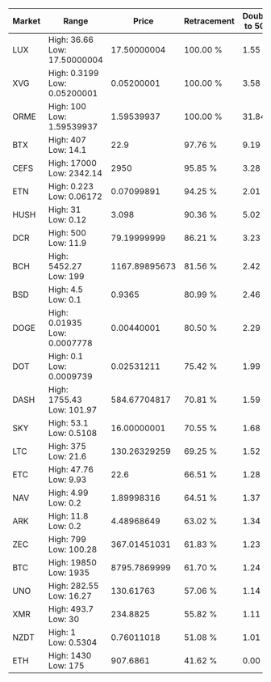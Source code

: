 | Market | Range | Price| Retracement | Doubles to 50% |
| --- | --- | --- | --- | --- |
| LUX | High: 36.66<br />Low: 17.50000004 | 17.50000004 | 100.00 % | 1.55 |
| XVG | High: 0.3199<br />Low: 0.05200001 | 0.05200001 | 100.00 % | 3.58 |
| ORME | High: 100<br />Low: 1.59539937 | 1.59539937 | 100.00 % | 31.84 |
| BTX | High: 407<br />Low: 14.1 | 22.9 | 97.76 % | 9.19 |
| CEFS | High: 17000<br />Low: 2342.14 | 2950 | 95.85 % | 3.28 |
| ETN | High: 0.223<br />Low: 0.06172 | 0.07099891 | 94.25 % | 2.01 |
| HUSH | High: 31<br />Low: 0.12 | 3.098 | 90.36 % | 5.02 |
| DCR | High: 500<br />Low: 11.9 | 79.19999999 | 86.21 % | 3.23 |
| BCH | High: 5452.27<br />Low: 199 | 1167.89895673 | 81.56 % | 2.42 |
| BSD | High: 4.5<br />Low: 0.1 | 0.9365 | 80.99 % | 2.46 |
| DOGE | High: 0.01935<br />Low: 0.0007778 | 0.00440001 | 80.50 % | 2.29 |
| DOT | High: 0.1<br />Low: 0.0009739 | 0.02531211 | 75.42 % | 1.99 |
| DASH | High: 1755.43<br />Low: 101.97 | 584.67704817 | 70.81 % | 1.59 |
| SKY | High: 53.1<br />Low: 0.5108 | 16.00000001 | 70.55 % | 1.68 |
| LTC | High: 375<br />Low: 21.6 | 130.26329259 | 69.25 % | 1.52 |
| ETC | High: 47.76<br />Low: 9.93 | 22.6 | 66.51 % | 1.28 |
| NAV | High: 4.99<br />Low: 0.2 | 1.89998316 | 64.51 % | 1.37 |
| ARK | High: 11.8<br />Low: 0.2 | 4.48968649 | 63.02 % | 1.34 |
| ZEC | High: 799<br />Low: 100.28 | 367.01451031 | 61.83 % | 1.23 |
| BTC | High: 19850<br />Low: 1935 | 8795.7869999 | 61.70 % | 1.24 |
| UNO | High: 282.55<br />Low: 16.27 | 130.61763 | 57.06 % | 1.14 |
| XMR | High: 493.7<br />Low: 30 | 234.8825 | 55.82 % | 1.11 |
| NZDT | High: 1<br />Low: 0.5304 | 0.76011018 | 51.08 % | 1.01 |
| ETH | High: 1430<br />Low: 175 | 907.6861 | 41.62 % | 0.00 |

